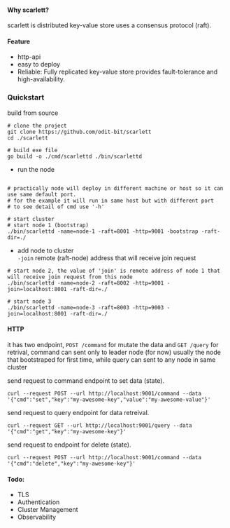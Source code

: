 #### Why scarlett?
scarlett is distributed key-value store uses a consensus protocol (raft).



#### Feature
- http-api
- easy to deploy
- Reliable: Fully replicated key-value store provides fault-tolerance and high-availability.




### Quickstart
build from source 
``` shell
# clone the project
git clone https://github.com/odit-bit/scarlett
cd ./scarlett

# build exe file
go build -o ./cmd/scarlettd ./bin/scarlettd
```
- run the node  
``` shell 

# practically node will deploy in different machine or host so it can use same default port.
# for the example it will run in same host but with different port
# to see detail of cmd use '-h'

# start cluster
# start node 1 (bootstrap)
./bin/scarlettd -name=node-1 -raft=8001 -http=9001 -bootstrap -raft-dir=./
```  

- add node to cluster  
`-join` remote (raft-node) address that will receive join request  
``` shell
# start node 2, the value of 'join' is remote address of node 1 that will receive join request from this node 
./bin/scarlettd -name=node-2 -raft=8002 -http=9001 -join=localhost:8001 -raft-dir=./

# start node 3
./bin/scarlettd -name=node-3 -raft=8003 -http=9003 -join=localhost:8001 -raft-dir=./
```

#### HTTP
it has two endpoint, `POST /command` for mutate the data and `GET /query` for retrival,
command can sent only to leader node (for now) usually the node that bootstraped for first time, while query can sent to any node in same cluster

send request to command endpoint to set data (state).
``` 
curl --request POST --url http://localhost:9001/command --data '{"cmd":"set","key":"my-awesome-key","value":"my-awesome-value"}'
```

send request to query endpoint for data retreival.
``` 
curl --request GET --url http://localhost:9001/query --data '{"cmd":"get","key":"my-awesome-key"}'
```

send request to endpoint for delete (state).
``` 
curl --request POST --url http://localhost:9001/command --data '{"cmd":"delete","key":"my-awesome-key"}'
```


#### Todo:
* TLS
* Authentication
* Cluster Management
* Observability
